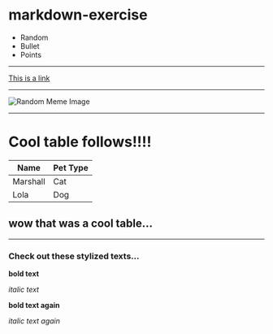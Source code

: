# markdown-exercise

- Random
- Bullet
- Points

---
[This is a link](https://github.com/MikepdXRider/markdown-exercise)

---


![Random Meme Image](https://memegenerator.net/img/instances/74454868/its-the-final-markdown.jpg)

---

# Cool table follows!!!!

| Name     | Pet Type |
|----------|----------|
| Marshall | Cat      |
| Lola     | Dog      |

## wow that was a cool table...
---

### Check out these stylized texts...

__bold text__

_italic text_

**bold text again**

*italic text again*
